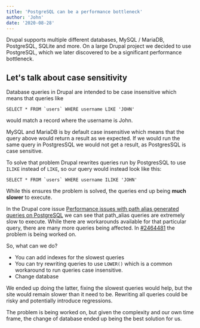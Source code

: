 ```yaml
---
title: 'PostgreSQL can be a performance bottleneck'
author: 'John'
date: '2020-08-28'
---
```


Drupal supports multiple different databases, MySQL / MariaDB, PostgreSQL, SQLite and more. On a large Drupal project we decided to use PostgreSQL, which we later discovered to be a significant performance bottleneck.

## Let's talk about case sensitivity

Database queries in Drupal are intended to be case insensitive which means that queries like

```
SELECT * FROM `users` WHERE username LIKE 'JOHN'
```

would match a record where the username is John.

MySQL and MariaDB is by default case insensitive which means that the query above would return a result as we expected. If we would run the same query in PostgresSQL we would not get a result, as PostgresSQL is case sensitive.

To solve that problem Drupal rewrites queries run by PostgresSQL to use `ILIKE` instead of `LIKE`, so our query would instead look like this:

```
SELECT * FROM `users` WHERE username ILIKE 'JOHN'
```

While this ensures the problem is solved, the queries end up being **much slower** to execute.

In the Drupal core issue [Performance issues with path alias generated queries on PostgreSQL](https://www.drupal.org/project/drupal/issues/2988018) we can see that path_alias queries are extremely slow to execute. While there are workarounds available for that particular query, there are many more queries being affected. In [#2464481](https://www.drupal.org/project/drupal/issues/2464481) the problem is being worked on.

So, what can we do?

* You can add indexes for the slowest queries
* You can try rewriting queries to use `LOWER()` which is a common workaround to run queries case insensitive.
* Change database

We ended up doing the latter, fixing the slowest queries would help, but the site would remain slower than it need to be. Rewriting all queries could be risky and potentially introduce regressions.

The problem is being worked on, but given the complexity and our own time frame, the change of database ended up being the best solution for us.